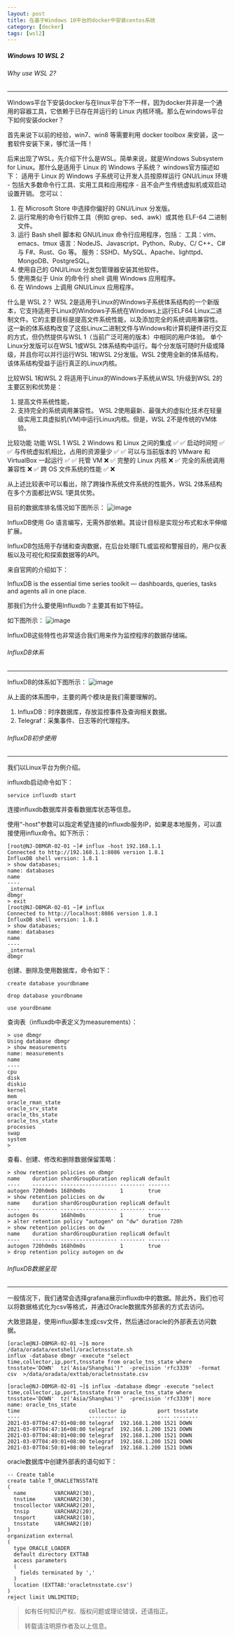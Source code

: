 ```yaml
---
layout: post
title: 在基于Windows 10平台的docker中安装centos系统
category: [docker]
tags: [wsl2]
---
```

##### Windows 10 WSL 2

###### Why use WSL 2?
----
Windows平台下安装docker与在linux平台下不一样，因为docker并非是一个通用的容器工具，它依赖于已存在并运行的 Linux 内核环境。那么在windows平台下如何安装docker？

首先来说下以前的经验，win7、win8 等需要利用 docker toolbox 来安装，这一套软件安装下来，够忙活一阵！

后来出现了WSL，先介绍下什么是WSL。简单来说，就是Windows Subsystem for Linux。那什么是适用于 Linux 的 Windows 子系统？
windows官方描述如下：
适用于 Linux 的 Windows 子系统可让开发人员按原样运行 GNU/Linux 环境 - 包括大多数命令行工具、实用工具和应用程序 - 且不会产生传统虚拟机或双启动设置开销。
您可以：
1. 在 Microsoft Store 中选择你偏好的 GNU/Linux 分发版。
2. 运行常用的命令行软件工具（例如 grep、sed、awk）或其他 ELF-64 二进制文件。
3. 运行 Bash shell 脚本和 GNU/Linux 命令行应用程序，包括：
    工具：vim、emacs、tmux
    语言：NodeJS、Javascript、Python、Ruby、C/ C++、C# 与 F#、Rust、Go 等。
    服务：SSHD、MySQL、Apache、lighttpd、MongoDB、PostgreSQL。
4. 使用自己的 GNU/Linux 分发包管理器安装其他软件。
5. 使用类似于 Unix 的命令行 shell 调用 Windows 应用程序。
6. 在 Windows 上调用 GNU/Linux 应用程序。

什么是 WSL 2？
WSL 2是适用于Linux的Windows子系统体系结构的一个新版本，它支持适用于Linux的Windows子系统在Windows上运行ELF64 Linux二进制文件。它的主要目标是提高文件系统性能，以及添加完全的系统调用兼容性。
这一新的体系结构改变了这些Linux二进制文件与Windows和计算机硬件进行交互的方式，但仍然提供与WSL 1（当前广泛可用的版本）中相同的用户体验。
单个Linux分发版可以在WSL 1或WSL 2体系结构中运行。每个分发版可随时升级或降级，并且你可以并行运行WSL 1和WSL 2分发版。WSL 2使用全新的体系结构，该体系结构受益于运行真正的Linux内核。

比较WSL 1和WSL 2
将适用于Linux的Windows子系统从WSL 1升级到WSL 2的主要区别和优势是：
1. 提高文件系统性能，
2. 支持完全的系统调用兼容性。
WSL 2使用最新、最强大的虚拟化技术在轻量级实用工具虚拟机(VM)中运行Linux内核。但是，WSL 2不是传统的VM体验。

比较功能
功能 	WSL 1 	WSL 2
Windows 和 Linux 之间的集成 	✅ 	✅
启动时间短 	✅ 	✅
与传统虚拟机相比，占用的资源量少 	✅ 	✅
可以与当前版本的 VMware 和 VirtualBox 一起运行 	✅ 	✅
托管 VM 	❌ 	✅
完整的 Linux 内核 	❌ 	✅
完全的系统调用兼容性 	❌ 	✅
跨 OS 文件系统的性能 	✅ 	❌

从上述比较表中可以看出，除了跨操作系统文件系统的性能外，WSL 2体系结构在多个方面都比WSL 1更具优势。

目前的数据库排名情况如下图所示：
![image](/img/2021-04-06-python-monitorinflux/monitorinflux_1.png)

InfluxDB使用 Go 语言编写，无需外部依赖。其设计目标是实现分布式和水平伸缩扩展。

InfluxDB包括用于存储和查询数据，在后台处理ETL或监视和警报目的，用户仪表板以及可视化和探索数据等的API。

来自官网的介绍如下：

InfluxDB is the essential time series toolkit — dashboards, queries, tasks and agents all in one place.

那我们为什么要使用Influxdb？主要其有如下特征。

如下图所示：
![image](/img/2021-04-06-python-monitorinflux/monitorinflux_2.png)

InfluxDB这些特性也非常适合我们用来作为监控程序的数据存储端。

###### InfluxDB体系
----
InfluxDB的体系如下图所示：
![image](/img/2021-04-06-python-monitorinflux/monitorinflux_3.png)

从上面的体系图中，主要的两个模块是我们需要理解的。
1. InfluxDB：时序数据库，存放监控事件及查询相关数据。
2. Telegraf：采集事件、日志等的代理程序。

###### InfluxDB初步使用
----
我们以Linux平台为例介绍。

influxdb启动命令如下：

```
service influxdb start
```

连接influxdb数据库并查看数据库状态等信息。

使用“-host”参数可以指定希望连接的influxdb服务IP，如果是本地服务，可以直接使用influx命令。如下所示：

```
[root@NJ-DBMGR-02-01 ~]# influx -host 192.168.1.1
Connected to http://192.168.1.1:8086 version 1.8.1
InfluxDB shell version: 1.8.1
> show databases;
name: databases
name
----
_internal
dbmgr
> exit
[root@NJ-DBMGR-02-01 ~]# influx
Connected to http://localhost:8086 version 1.8.1
InfluxDB shell version: 1.8.1
> show databases;
name: databases
name
----
_internal
dbmgr
```

创建、删除及使用数据库，命令如下：
```
create database yourdbname

drop database yourdbname

use yourdbname
```

查询表（influxdb中表定义为measurements）：
```
> use dbmgr
Using database dbmgr
> show measurements
name: measurements
name
----
cpu
disk
diskio
kernel
mem
oracle_rman_state
oracle_srv_state
oracle_tbs_state
oracle_tns_state
processes
swap
system
> 
```

查看、创建、修改和删除数据保留策略：
```
> show retention policies on dbmgr
name    duration shardGroupDuration replicaN default
----    -------- ------------------ -------- -------
autogen 720h0m0s 168h0m0s           1        true
> show retention policies on dw
name    duration shardGroupDuration replicaN default
----    -------- ------------------ -------- -------
autogen 0s       168h0m0s           1        true
> alter retention policy "autogen" on "dw" duration 720h
> show retention policies on dw
name    duration shardGroupDuration replicaN default
----    -------- ------------------ -------- -------
autogen 720h0m0s 168h0m0s           1        true
> drop retention policy autogen on dw
```

###### InfluxDB数据呈现
----
一般情况下，我们通常会选择grafana展示influxdb中的数据。除此外，我们也可以将数据格式化为csv等格式，并通过Oracle数据库外部表的方式去访问。

大致思路是，使用influx脚本生成csv文件，然后通过oracle的外部表去访问数据。

```
[oracle@NJ-DBMGR-02-01 ~]$ more /data/oradata/extshell/oracletnsstate.sh
influx -database dbmgr -execute "select time,collector,ip,port,tnsstate from oracle_tns_state where tnsstate='DOWN'  tz('Asia/Shanghai')"  -precision 'rfc3339'  -format csv  >/data/oradata/exttab/oracletnsstate.csv

[oracle@NJ-DBMGR-02-01 ~]$ influx -database dbmgr -execute "select time,collector,ip,port,tnsstate from oracle_tns_state where tnsstate='DOWN'  tz('Asia/Shanghai')"  -precision 'rfc3339'| more 
name: oracle_tns_state
time                      collector ip          port tnsstate
----                      --------- --          ---- --------
2021-03-07T04:47:01+08:00 telegraf  192.168.1.200 1521 DOWN
2021-03-07T04:47:16+08:00 telegraf  192.168.1.200 1521 DOWN
2021-03-07T04:48:01+08:00 telegraf  192.168.1.200 1521 DOWN
2021-03-07T04:49:01+08:00 telegraf  192.168.1.200 1521 DOWN
2021-03-07T04:50:01+08:00 telegraf  192.168.1.200 1521 DOWN

```
oracle数据库中创建外部表的语句如下：

```
-- Create table
create table T_ORACLETNSSTATE
(
  name         VARCHAR2(30),
  tnstime      VARCHAR2(30),
  tnscollector VARCHAR2(20),
  tnsip        VARCHAR2(20),
  tnsport      VARCHAR2(10),
  tnsstate     VARCHAR2(10)
)
organization external
(
  type ORACLE_LOADER
  default directory EXTTAB
  access parameters 
  (
    fields terminated by ','
  )
  location (EXTTAB:'oracletnsstate.csv')
)
reject limit UNLIMITED;
```


> 如有任何知识产权、版权问题或理论错误，还请指正。
>
> 转载请注明原作者及以上信息。

